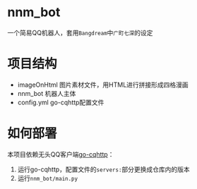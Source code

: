 # nnm_bot

一个简易QQ机器人，套用`Bangdream`中`广町七深`的设定

# 项目结构

+ imageOnHtml 图片素材文件，用HTML进行拼接形成四格漫画
+ nnm_bot 机器人主体
+ config.yml go-cqhttp配置文件

# 如何部署

本项目依赖无头QQ客户端[go-cqhttp](https://github.com/Mrs4s/go-cqhttp)：
1. 运行go-cqhttp，配置文件的`servers:`部分更换成仓库内的版本
2. 运行`nnm_bot/main.py`
